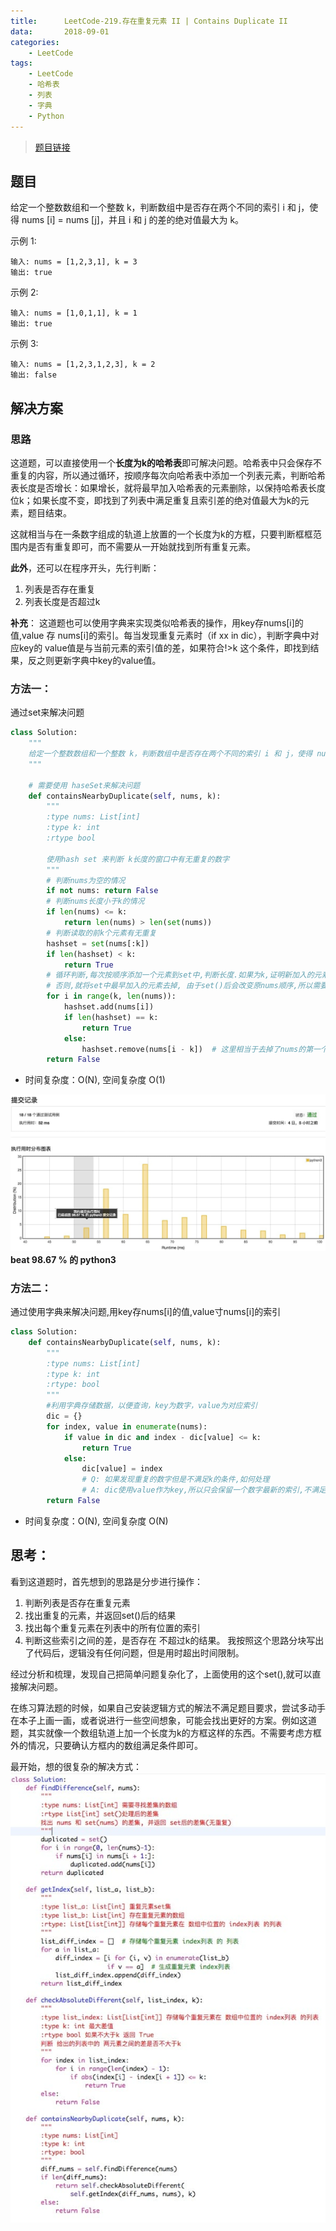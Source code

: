 ```yaml
---
title:      LeetCode-219.存在重复元素 II | Contains Duplicate II
data:       2018-09-01
categories:
    - LeetCode
tags:
    - LeetCode
    - 哈希表
    - 列表
    - 字典
    - Python
---
```


>[题目链接](https://leetcode-cn.com/problems/contains-duplicate-ii/description/)

## 题目

给定一个整数数组和一个整数 k，判断数组中是否存在两个不同的索引 i 和 j，使得 nums [i] = nums [j]，并且 i 和 j 的差的绝对值最大为 k。

示例 1:

```
输入: nums = [1,2,3,1], k = 3
输出: true
```

<!-- more --> 

示例 2:

```
输入: nums = [1,0,1,1], k = 1
输出: true
```
示例 3:

```
输入: nums = [1,2,3,1,2,3], k = 2
输出: false
```

## 解决方案

### 思路

这道题，可以直接使用一个**长度为k的哈希表**即可解决问题。哈希表中只会保存不重复的内容，所以通过循环，按顺序每次向哈希表中添加一个列表元素，判断哈希表长度是否增长：如果增长，就将最早加入哈希表的元素删除，以保持哈希表长度位k；如果长度不变，即找到了列表中满足重复且索引差的绝对值最大为k的元素，题目结束。

这就相当与在一条数字组成的轨道上放置的一个长度为k的方框，只要判断框框范围内是否有重复即可，而不需要从一开始就找到所有重复元素。

**此外**，还可以在程序开头，先行判断：
1. 列表是否存在重复
2. 列表长度是否超过k

**补充**：
这道题也可以使用字典来实现类似哈希表的操作，用key存nums[i]的值,value 存 nums[i]的索引。每当发现重复元素时（if xx in dic），判断字典中对应key的 value值是与当前元素的索引值的差，如果符合!>k 这个条件，即找到结果，反之则更新字典中key的value值。

### 方法一： 

通过set来解决问题

```python
class Solution:
    """
    给定一个整数数组和一个整数 k，判断数组中是否存在两个不同的索引 i 和 j，使得 nums [i] = nums [j]，并且 i 和 j 的差的绝对值最大为 k。
    """

    # 需要使用 haseSet来解决问题
    def containsNearbyDuplicate(self, nums, k):
        """
        :type nums: List[int]
        :type k: int
        :rtype bool

        使用hash set 来判断 k长度的窗口中有无重复的数字
        """
        # 判断nums为空的情况
        if not nums: return False
        # 判断nums长度小于k的情况
        if len(nums) <= k:
            return len(nums) > len(set(nums))
        # 判断读取的前k个元素有无重复
        hashset = set(nums[:k])
        if len(hashset) < k:
            return True
        # 循环判断,每次按顺序添加一个元素到set中,判断长度.如果为k,证明新加入的元素与set中的存在重复,条件成立.
        # 否则,就将set中最早加入的元素去掉, 由于set()后会改变原nums顺序,所以需要使用remove方法,按照添加顺序去除. 即nums[i-k]
        for i in range(k, len(nums)):
            hashset.add(nums[i])
            if len(hashset) == k:
                return True
            else:
                hashset.remove(nums[i - k])  # 这里相当于去掉了nums的第一个元素,依次类推
        return False
```
- 时间复杂度：O(N), 空间复杂度 O(1)

![cdii-1](/images/post/cdii-1.jpg)
**beat 98.67 % 的 python3**

### 方法二：

通过使用字典来解决问题,用key存nums[i]的值,value寸nums[i]的索引


```python
class Solution:
    def containsNearbyDuplicate(self, nums, k):
        """
        :type nums: List[int]
        :type k: int
        :rtype: bool
        """
        #利用字典存储数据，以便查询，key为数字，value为对应索引
        dic = {}
        for index, value in enumerate(nums):
            if value in dic and index - dic[value] <= k:
                return True
            else:
                dic[value] = index
                # Q: 如果发现重复的数字但是不满足k的条件,如何处理
                # A: dic使用value作为key,所以只会保留一个数字最新的索引,不满足条件就会被覆盖
        return False
```
- 时间复杂度：O(N), 空间复杂度 O(N)

## 思考：

看到这道题时，首先想到的思路是分步进行操作：
1. 判断列表是否存在重复元素
2. 找出重复的元素，并返回set()后的结果
3. 找出每个重复元素在列表中的所有位置的索引
4. 判断这些索引之间的差，是否存在 不超过k的结果。
我按照这个思路分块写出了代码后，逻辑没有任何问题，但是用时超出时间限制。

经过分析和梳理，发现自己把简单问题复杂化了，上面使用的这个set(),就可以直接解决问题。

在练习算法题的时候，如果自己安装逻辑方式的解法不满足题目要求，尝试多动手在本子上画一画，或者说进行一些空间想象，可能会找出更好的方案。例如这道题，其实就像一个数组轨道上加一个长度为k的方框这样的东西。不需要考虑方框外的情况，只要确认方框内的数组满足条件即可。

最开始，想的很复杂的解决方式：
![emm](/images/post/emmm.jpg)
